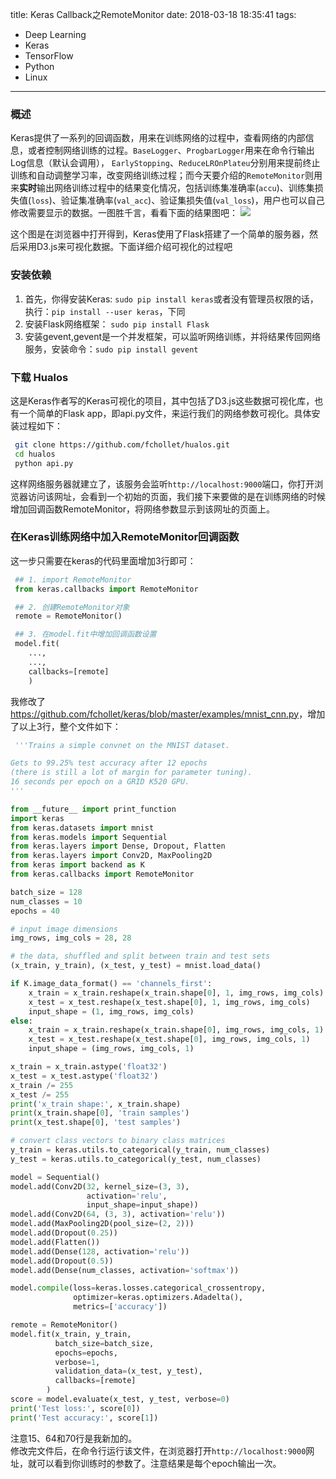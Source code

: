 title: Keras Callback之RemoteMonitor
date: 2018-03-18 18:35:41
tags:
 - Deep Learning
 - Keras
 - TensorFlow
 - Python
 - Linux
---
### 概述
Keras提供了一系列的回调函数，用来在训练网络的过程中，查看网络的内部信息，或者控制网络训练的过程。`BaseLogger`、`ProgbarLogger`用来在命令行输出Log信息（默认会调用）， `EarlyStopping`、`ReduceLROnPlateu`分别用来提前终止训练和自动调整学习率，改变网络训练过程；而今天要介绍的`RemoteMonitor`则用来**实时**输出网络训练过程中的结果变化情况，包括训练集准确率(`accu`)、训练集损失值(`loss`)、验证集准确率(`val_acc`)、验证集损失值(`val_loss`)，用户也可以自己修改需要显示的数据。一图胜千言，看看下面的结果图吧：
![](/imgs/keras_viz.png)

这个图是在浏览器中打开得到，Keras使用了Flask搭建了一个简单的服务器，然后采用D3.js来可视化数据。下面详细介绍可视化的过程吧
<!--more-->
### 安装依赖

 1. 首先，你得安装Keras: `sudo pip install keras`或者没有管理员权限的话，执行：`pip install --user keras`，下同
 2. 安装Flask网络框架： `sudo pip install Flask`
 3. 安装gevent,gevent是一个并发框架，可以监听网络训练，并将结果传回网络服务，安装命令：`sudo pip install gevent`


### 下载 Hualos
这是Keras作者写的Keras可视化的项目，其中包括了D3.js这些数据可视化库，也有一个简单的Flask app，即api.py文件，来运行我们的网络参数可视化。具体安装过程如下：
```bash
 git clone https://github.com/fchollet/hualos.git
 cd hualos
 python api.py
```
这样网络服务器就建立了，该服务会监听`http://localhost:9000`端口，你打开浏览器访问该网址，会看到一个初始的页面，我们接下来要做的是在训练网络的时候增加回调函数RemoteMonitor，将网络参数显示到该网址的页面上。


### 在Keras训练网络中加入RemoteMonitor回调函数
这一步只需要在keras的代码里面增加3行即可：
```python
 ## 1. import RemoteMonitor
 from keras.callbacks import RemoteMonitor

 ## 2. 创建RemoteMonitor对象
 remote = RemoteMonitor()

 ## 3. 在model.fit中增加回调函数设置
 model.fit(
 	...,
 	...,
 	callbacks=[remote]
 	)
```

我修改了<https://github.com/fchollet/keras/blob/master/examples/mnist_cnn.py>，增加了以上3行，整个文件如下：
```python
 '''Trains a simple convnet on the MNIST dataset.

Gets to 99.25% test accuracy after 12 epochs
(there is still a lot of margin for parameter tuning).
16 seconds per epoch on a GRID K520 GPU.
'''

from __future__ import print_function
import keras
from keras.datasets import mnist
from keras.models import Sequential
from keras.layers import Dense, Dropout, Flatten
from keras.layers import Conv2D, MaxPooling2D
from keras import backend as K
from keras.callbacks import RemoteMonitor

batch_size = 128
num_classes = 10
epochs = 40

# input image dimensions
img_rows, img_cols = 28, 28

# the data, shuffled and split between train and test sets
(x_train, y_train), (x_test, y_test) = mnist.load_data()

if K.image_data_format() == 'channels_first':
    x_train = x_train.reshape(x_train.shape[0], 1, img_rows, img_cols)
    x_test = x_test.reshape(x_test.shape[0], 1, img_rows, img_cols)
    input_shape = (1, img_rows, img_cols)
else:
    x_train = x_train.reshape(x_train.shape[0], img_rows, img_cols, 1)
    x_test = x_test.reshape(x_test.shape[0], img_rows, img_cols, 1)
    input_shape = (img_rows, img_cols, 1)

x_train = x_train.astype('float32')
x_test = x_test.astype('float32')
x_train /= 255
x_test /= 255
print('x_train shape:', x_train.shape)
print(x_train.shape[0], 'train samples')
print(x_test.shape[0], 'test samples')

# convert class vectors to binary class matrices
y_train = keras.utils.to_categorical(y_train, num_classes)
y_test = keras.utils.to_categorical(y_test, num_classes)

model = Sequential()
model.add(Conv2D(32, kernel_size=(3, 3),
                 activation='relu',
                 input_shape=input_shape))
model.add(Conv2D(64, (3, 3), activation='relu'))
model.add(MaxPooling2D(pool_size=(2, 2)))
model.add(Dropout(0.25))
model.add(Flatten())
model.add(Dense(128, activation='relu'))
model.add(Dropout(0.5))
model.add(Dense(num_classes, activation='softmax'))

model.compile(loss=keras.losses.categorical_crossentropy,
              optimizer=keras.optimizers.Adadelta(),
              metrics=['accuracy'])

remote = RemoteMonitor()
model.fit(x_train, y_train,
          batch_size=batch_size,
          epochs=epochs,
          verbose=1,
          validation_data=(x_test, y_test),
          callbacks=[remote]
        )
score = model.evaluate(x_test, y_test, verbose=0)
print('Test loss:', score[0])
print('Test accuracy:', score[1])
```
注意15、64和70行是我新加的。  
修改完文件后，在命令行运行该文件，在浏览器打开`http://localhost:9000`网址，就可以看到你训练时的参数了。注意结果是每个epoch输出一次。

